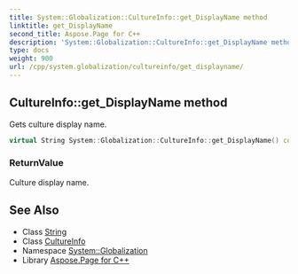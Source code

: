 ```yaml
---
title: System::Globalization::CultureInfo::get_DisplayName method
linktitle: get_DisplayName
second_title: Aspose.Page for C++
description: 'System::Globalization::CultureInfo::get_DisplayName method. Gets culture display name in C++.'
type: docs
weight: 900
url: /cpp/system.globalization/cultureinfo/get_displayname/
---
```

## CultureInfo::get_DisplayName method


Gets culture display name.

```cpp
virtual String System::Globalization::CultureInfo::get_DisplayName() const
```


### ReturnValue

Culture display name.

## See Also

* Class [String](../../../system/string/)
* Class [CultureInfo](../)
* Namespace [System::Globalization](../../)
* Library [Aspose.Page for C++](../../../)
